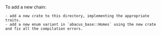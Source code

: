 To add a new chain:

    - add a new crate to this directory, implementing the appropriate traits.
    - add a new enum variant in `abacus_base::Homes` using the new crate and fix all the compilation errors.
